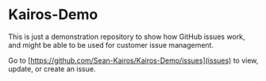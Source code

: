 Kairos-Demo
===========


This is just a demonstration repository to show how GitHub issues work, and might be able to be used for customer issue management.

Go to [https://github.com/Sean-Kairos/Kairos-Demo/issues](issues) to view, update, or create an issue.
